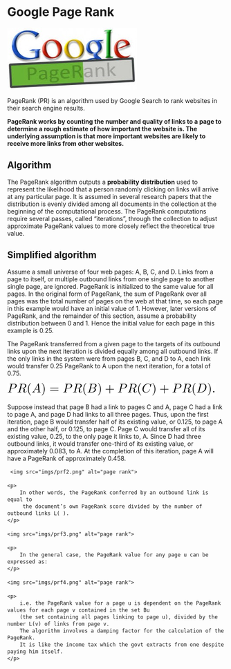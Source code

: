 <h1>Google Page Rank</h1>

<img src="imgs/pr1.jpg" alt="page rank">

<p>PageRank (PR) is an algorithm used by Google Search to rank websites in their search engine results.</p>

<b>PageRank works by counting the number and quality of links to a page to determine a rough estimate of how important the website is.
     The underlying assumption is that more important websites are likely to receive more links from other websites.</b>


<h2>Algorithm </h2>

<p>
    The PageRank algorithm outputs a <b>probability distribution</b> used to represent the likelihood that
    a person randomly clicking on links will arrive at any particular page.
    It is assumed in several research papers that the distribution is evenly divided among
    all documents in the collection at the beginning of the computational process. 
    The PageRank computations require several passes, called “iterations”, 
    through the collection to adjust approximate PageRank values to more closely reflect the theoretical true value.
</p>

<h2>Simplified algorithm</h2>
<p>
    Assume a small universe of four web pages: A, B, C, and D. 
    Links from a page to itself, 
    or multiple outbound links from one single page to another single page, are ignored. 
    PageRank is initialized to the same value for all pages. 
    In the original form of PageRank, the sum of PageRank over all pages was the total number of pages on the web at that time, 
    so each page in this example would have an initial value of 1. 
    However, later versions of PageRank, and the remainder of this section, assume a probability distribution between 0 and 1. 
    Hence the initial value for each page in this example is 0.25.
</p>

<p>
    The PageRank transferred from a given page to the targets of its outbound links upon the next iteration is
     divided equally among all outbound links.
    If the only links in the system were from pages B, C, and D to A, 
    each link would transfer 0.25 PageRank to A upon the next iteration, for a total of 0.75.
</p>

<img src="imgs/prf1.png" alt="page rank">

<p>Suppose instead that page B had a link to pages C and A, page C had a link to page A, 
    and page D had links to all three pages. 
    Thus, upon the first iteration,
     page B would transfer half of its existing value, or 0.125, 
     to page A and the other half, or 0.125, to page C. 
     Page C would transfer all of its existing value, 0.25, to the only page it links to, A. 
     Since D had three outbound links, it would transfer one-third of its existing value, or approximately 0.083, to A. 
     At the completion of this iteration, page A will have a PageRank of approximately 0.458. </p>

     <img src="imgs/prf2.png" alt="page rank">

    <p>
        In other words, the PageRank conferred by an outbound link is equal to
         the document’s own PageRank score divided by the number of outbound links L( ).
    </p>
    
    <img src="imgs/prf3.png" alt="page rank">

    <p>
        In the general case, the PageRank value for any page u can be expressed as:
    </p>

    <img src="imgs/prf4.png" alt="page rank">

    <p>
        i.e. the PageRank value for a page u is dependent on the PageRank values for each page v contained in the set Bu 
        (the set containing all pages linking to page u), divided by the number L(v) of links from page v. 
        The algorithm involves a damping factor for the calculation of the PageRank. 
        It is like the income tax which the govt extracts from one despite paying him itself.
    </p>

